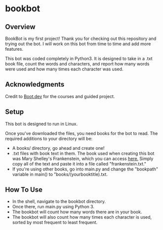 # bookbot
## Overview
BookBot is my first project! Thank you for checking out this repository and trying out the bot. I will work on this bot from time to time and add more features.

This bot was coded completely in Python3. It is designed to take in a .txt book file, count the words and characters, and report how many words were used and how many times each character was used.

## Acknowledgments
Credit to [Boot.dev](boot.dev) for the courses and guided project.

## Setup
This bot is designed to run in Linux.

Once you've downloaded the files, you need books for the bot to read. The required additions to your directory will be:

- A books/ directory, go ahead and create one!
- .txt files with book text in them. The book used when creating this bot was Mary Shelley's Frankenstein, which you can access [here.](https://raw.githubusercontent.com/asweigart/codebreaker/master/frankenstein.txt) Simply copy all of the text and paste it into a file called "frankenstein.txt."
- If you're using other books, go into main.py and change the "bookpath" variable in main() to "books/(yourbooktitle).txt.

## How To Use
- In the shell, navigate to the bookbot directory.
- Once there, run main.py using Python 3.
- The bookbot will count how many words there are in your book.
- The bookbot will also count how many times each character is used, sorted by most frequent to least frequent.